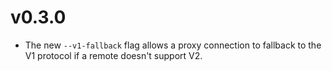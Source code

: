# v0.3.0

* The new `--v1-fallback` flag allows a proxy connection to fallback to the V1 protocol if a remote doesn't support V2.
